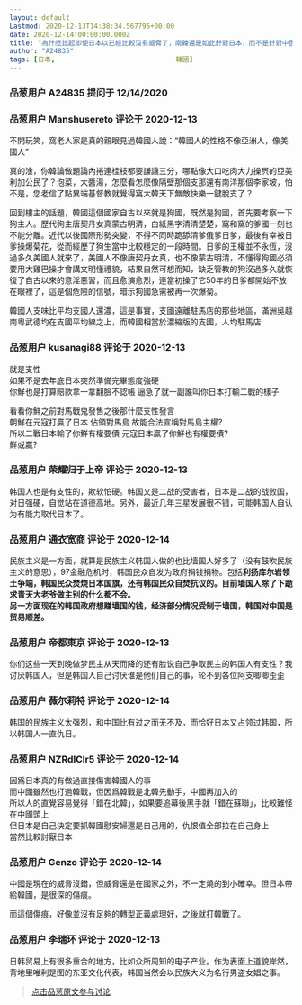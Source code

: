 ```yaml
---
layout: default
Lastmod: 2020-12-13T14:38:34.567795+00:00
date: 2020-12-14T00:00:00.000Z
title: "為什麼比起即使日本以已經比較沒有威脅了，南韓還是如此針對日本，而不是針對中國?"
author: "A24835"
tags: [日本,								韓國]
---
```



### 品葱用户 **A24835** 提问于 12/14/2020
    

    
                

### 品葱用户 **Manshusereto** 评论于 2020-12-13
        
不開玩笑，窩老人家是真的親眼見過韓國人說：“韓國人的性格不像亞洲人，像美國人”  
  
真的淦，你韓論做題論內捲連桂枝都要謙讓三分，哪點像大口吃肉大力操屄的亞美利加公民了？泡菜，大醬湯，怎麼看怎麼像隔壁那個支那還有南洋那個李家坡，怕不是，您老信了點異端基督教就覺得窩大韓天下無敵快樂一鍵脫支了？  
  
回到樓主的話題，韓國這個國家自古以來就是狗國，既然是狗國，首先要考察一下狗主人。歷代狗主唐契丹女真蒙古明清，白紙黑字清清楚楚，窩和窩的爹國一刻也不能分離。近代以後國際形勢突變，不得不同時跪舔清爹俄爹日爹，最後有幸被日爹操爆菊花，從而經歷了狗生當中比較穩定的一段時間。日爹的王權並不永恆，沒過多久美國人就來了，美國人不像唐契丹女真，也不像蒙古明清，不懂得狗國必須要用大雞巴操才會講文明懂禮貌，結果自然可想而知，缺乏管教的狗沒過多久就恢復了自古以來的意淫惡習，而且愈演愈烈，連當初操了它50年的日爹都開始不放在眼裡了，這是個危險的信號，暗示狗國急需被再一次爆菊。  
  
韓國人支味比平均支國人還濃，這是事實，支國遠離駐馬店的那些地區，滿洲吳越南粵武德均在支國平均線之上，而韓國相當於濃縮版的支國，人均駐馬店
        
                

### 品葱用户 **kusanagi88** 评论于 2020-12-13
        
就是支性  
如果不是去年底日本突然準備完畢態度強硬  
你鮮也是打算賠款拿一拿翻臉不認帳 逼急了就一副誰叫你日本打輸二戰的樣子  
  
看看你鮮之前對馬戰鬼發售之後那什麼支性發言  
朝鮮在元寇打贏了日本 佔領對馬島 故能合法宣稱對馬島主權?  
所以二戰日本輸了你鮮有權要債 元寇日本贏了你鮮也有權要債?  
鮮或贏?
        
                

### 品葱用户 **荣耀归于上帝** 评论于 2020-12-13
        
韩国人也是有支性的，欺软怕硬。韩国又是二战的受害者，日本是二战的战败国，对日强硬，自觉站在道德高地。另外，最近几年三星发展很不错，可能韩国人自认为有能力取代日本了。
        
                

### 品葱用户 **通衣宽商** 评论于 2020-12-14
        
民族主义是一方面，就算是民族主义韩国人做的也比墙国人好多了（没有鼓吹民族主义的意思），97金融危机时，韩国民众自发为政府捐钱捐物。包括**利扬库尔岩领土争端，韩国民众焚烧日本国旗，还有韩国民众自焚抗议的。目前墙国人除了下跪求青天大老爷做主别的什么都不会。**  
**另一方面现在的韩国政府想赚墙国的钱，经济部分情况受制于墙国，韩国对中国是贸易顺差。**
        
                

### 品葱用户 **帝都東京** 评论于 2020-12-13
        
你们这些一天到晚做梦民主从天而降的还有脸说自己争取民主的韩国人有支性？我讨厌韩国人，但是韩国人自己讨厌谁是他们自己的事，轮不到各位阿支唧唧歪歪
        
                

### 品葱用户 **薇尔莉特** 评论于 2020-12-14
        
韩国的民族主义太强烈，和中国比有过之而无不及，而恰好日本又占领过韩国，所以韩国人一直仇日。
        
                

### 品葱用户 **NZRdlClr5** 评论于 2020-12-14
        
因爲日本真的有做過直接傷害韓國人的事  
而中國雖然也打過韓戰，但因爲韓戰是北韓先動手，中國再加入的  
所以人的直覺容易覺得「錯在北韓」，如果要追幕後黑手就「錯在蘇聯」，比較難怪在中國頭上  
但日本是自己決定要抓韓國慰安婦還是自己用的，仇恨值全部拉在自己身上  
當然比較討厭日本
        
                

### 品葱用户 **Genzo** 评论于 2020-12-14
        
中國是現在的威脅沒錯，但威脅還是在國家之外，不一定燒的到小確幸。但日本帶給韓國，是很深的傷痕。  
  
而這個傷痕，好像並沒有足夠的轉型正義處理好，之後就打韓戰了。
        
                

### 品葱用户 **李瑞环** 评论于 2020-12-13
        
日韩贸易上有很多重合的地方，比如众所周知的电子产业。作为表面上道貌岸然，背地里唯利是图的东亚文化代表，韩国当然会以民族大义为名行男盗女娼之事。
        
                





> [点击品葱原文参与讨论](https://pincong.rocks/question/34559)

